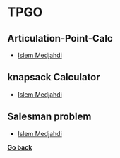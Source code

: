 # TPGO
## Articulation-Point-Calc
- [Islem Medjahdi](./Articulation-Point-Calc/Islem%20Medjahdi/README.md)
## knapsack Calculator
- [Islem Medjahdi](./knapsack%20Calculator/Islem%20Medjahdi/README.md)
## Salesman problem
- [Islem Medjahdi](./Salesman%20problem/Islem%20Medjahdi/README.md)

**[Go back](../2CS-SIL.md)**
